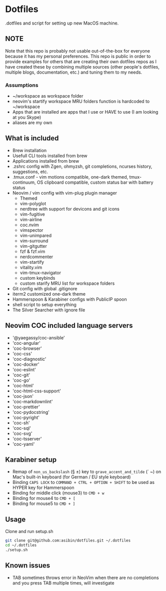 # Dotfiles

.dotfiles and script for setting up new MacOS machine.

## NOTE

Note that this repo is probably not usable out-of-the-box
 for everyone because it has my personal preferences.
 This repo is public in order to provide examples for
 others that are creating their own dotfiles repos
 as I have created these by combining multiple sources
 (other people's dotfiles, multiple blogs,
 documentation, etc.) and tuning them to my needs.

### Assumptions

- ~/workspace as workspace folder
- neovim's startify workspace MRU folders function is hardcoded to ~/workspace
- Apps that are installed are apps that I use or HAVE to use
 (I am looking at you Skype)
- aliases are my own

## What is included

- Brew installation
- Usefull CLI tools installed from brew
- Applications installed from brew
- .zshrc config with Zgen, ohmyzsh, git completions, ncurses history,
  suggestions, etc.
- .tmux.conf - vim motions compatible, one-dark themed, tmux-continuum,
  OS clipboard compatible, custom status bar with battery status
- Neovim / vim config with vim-plug plugin manager
  - Themed
  - vim-polyglot
  - nerdtree with support for devicons and git icons
  - vim-fugitive
  - vim-airline
  - coc.nvim
  - vimspector
  - vim-unimpared
  - vim-surround
  - vim-gitgutter
  - fzf & fzf.vim
  - nerdcommenter
  - vim-startify
  - vitality.vim
  - vim-tmux-navigator
  - custom keybinds
  - custom starify MRU list for workspace folders
- Git config with global .gitignore
- iterm2 customized one-dark theme
- Hammerspoon & Karabiner configs with PublicIP spoon
- shell script to setup everything
- The Silver Searcher with ignore file

## Neovim COC included language servers

- '@yaegassy/coc-ansible'
- 'coc-angular'
- 'coc-browser'
- 'coc-css'
- 'coc-diagnostic'
- 'coc-docker'
- 'coc-eslint'
- 'coc-git'
- 'coc-go'
- 'coc-html'
- 'coc-html-css-support'
- 'coc-json'
- 'coc-markdownlint'
- 'coc-prettier'
- 'coc-pydocstring'
- 'coc-pyright'
- 'coc-sh'
- 'coc-sql'
- 'coc-svg'
- 'coc-tsserver'
- 'coc-yaml'

## Karabiner setup

- Remap of `non_us_backslash` (§ ±) key to `grave_accent_and_tilde` (\` ~) on
 Mac's built-in keyboard (for German / EU style keyboard)
- Binding `CAPS LOCK` to `COMMAND + CTRL + OPTION + SHIFT` to be used as HYPER
 key for Hammerspoon
- Binding for middle click (mouse3) to `CMD + w`
- Binding for mouse4 to `CMD + [`
- Binding for mouse5 to `CMD + ]`

## Usage

Clone and run setup.sh

```bash
git clone git@github.com:asibin/dotfiles.git ~/.dotfiles
cd ~/.dotfiles
./setup.sh
```

## Known issues

- TAB sometimes throws error in NeoVim when there are no completions
 and you press TAB multiple times, will investigate

